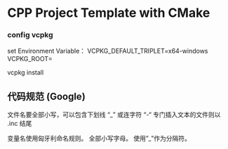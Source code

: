# CPP Project Template with CMake

### config vcpkg

set Environment Variable：
VCPKG_DEFAULT_TRIPLET=x64-windows
VCPKG_ROOT=<Path to VCPKG>

vcpkg install 


## 代码规范 (Google)

文件名要全部小写，可以包含下划线 “_” 或连字符 “-“
专门插入文本的文件则以 .inc 结尾


变量名使用匈牙利命名规则。
全部小写字母。
使用”_”作为分隔符。
